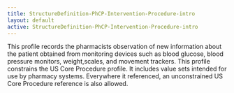 ```yaml
---
title: StructureDefinition-PhCP-Intervention-Procedure-intro
layout: default
active: StructureDefinition-PhCP-Intervention-Procedure-intro
---
```


This profile records the pharmacists observation of new information about the patient obtained from monitoring devices such as blood glucose, blood pressure monitors, weight,scales, and movement trackers.
This profile constrains the US Core Procedure profile. It includes value sets intended for use by pharmacy systems. Everywhere it referenced, an unconstrained US Core Procedure reference is also allowed. 
